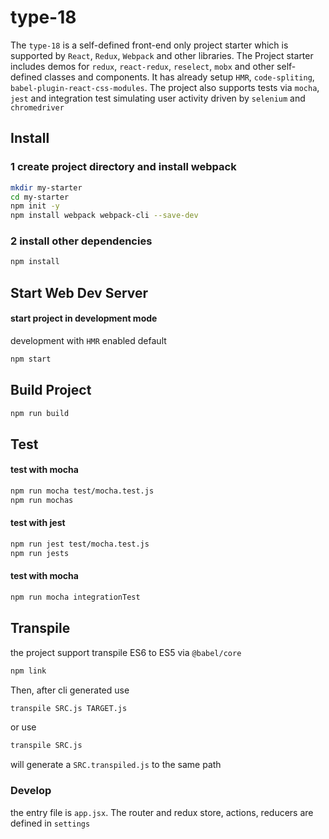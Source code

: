 # **type-18**

The `type-18` is a self-defined front-end only project starter which is supported by `React`, `Redux`, `Webpack` and other libraries. The Project starter includes demos for `redux`, `react-redux`, `reselect`, `mobx` and other self-defined classes and components. It has already setup `HMR`, `code-spliting`, `babel-plugin-react-css-modules`. The project also supports tests via `mocha`, `jest` and integration test simulating user activity driven by `selenium` and `chromedriver`


## **Install**
### 1 create project directory and install webpack
```bash
mkdir my-starter
cd my-starter
npm init -y
npm install webpack webpack-cli --save-dev
```
### 2 install other dependencies
```bash
npm install
```

## **Start Web Dev Server**
#### start project in development mode

development with `HMR` enabled default
```bash
npm start
```

## **Build Project**
```bash
npm run build
```

## **Test**
#### test with mocha
```bash
npm run mocha test/mocha.test.js
npm run mochas
```
#### test with jest
```bash
npm run jest test/mocha.test.js
npm run jests
```
#### test with mocha
```bash
npm run mocha integrationTest
```
## **Transpile**
the project support transpile ES6 to ES5 via `@babel/core`
```bash
npm link
```
Then, after cli generated
use
```bash
transpile SRC.js TARGET.js
```
or use
```bash
transpile SRC.js
```
will generate a `SRC.transpiled.js` to the same path

### **Develop**
the entry file is `app.jsx`. The router and redux store, actions, reducers are defined in `settings`
